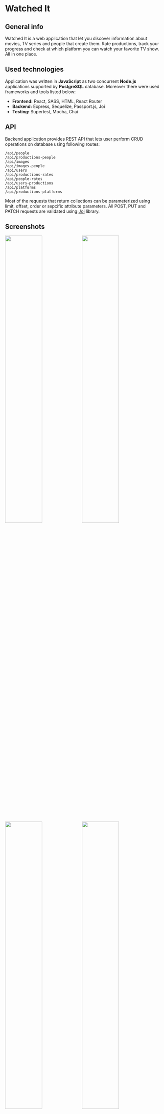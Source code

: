 # Watched It

## General info 
Watched It is a web application that let you discover information about movies, TV series and people that create them. Rate productions, track your progress and check at which platform you can watch your favorite TV show. All in one place.

## Used technologies
Application was written in **JavaScript** as two concurrent **Node.js** applications supported by **PostgreSQL** database. Moreover there were used frameworks and tools listed below:
* **Frontend:** React, SASS, HTML, React Router
* **Backend:** Express, Sequelize, Passport.js, Joi
* **Testing:** Supertest, Mocha, Chai

## API
Backend application provides REST API that lets user perform CRUD operations on database using following routes: 
```/api/productions
/api/people
/api/productions-people
/api/images
/api/images-people
/api/users
/api/productions-rates
/api/people-rates
/api/users-productions
/api/platforms
/api/productions-platforms 
```
Most of the requests that return collections can be parameterized using limit, offset, order or sepcific attribute parameters.
All POST, PUT and PATCH requests are validated using [Joi](https://github.com/hapijs/joi) library. 

## Screenshots
<img src="https://user-images.githubusercontent.com/27224945/74557776-30f4e800-4f61-11ea-934d-c99f16d4e100.png" width="49%"> <img src="https://user-images.githubusercontent.com/27224945/74557897-77e2dd80-4f61-11ea-99e2-3995608728ab.png" width="49%"> <img src="https://user-images.githubusercontent.com/27224945/74558814-4a972f00-4f63-11ea-8752-703d2c88e0b8.png" width="49%"> <img src="https://user-images.githubusercontent.com/27224945/74558960-8d590700-4f63-11ea-82fd-359ca1255c9e.png" width="49%">

